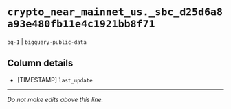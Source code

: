 # `crypto_near_mainnet_us._sbc_d25d6a8a93e480fb11e4c1921bb8f71`
`bq-1` | `bigquery-public-data`

## Column details
* [TIMESTAMP] `last_update`

-------------------------------------------------------------------------------
*Do not make edits above this line.*
